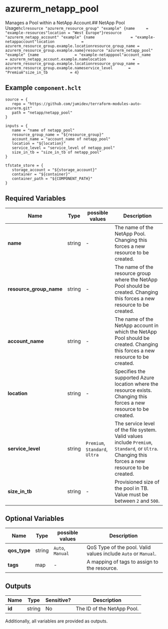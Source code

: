 # azurerm_netapp_pool

Manages a Pool within a NetApp Account.## NetApp Pool Usage```hclresource "azurerm_resource_group" "example" {name     = "example-resources"location = "West Europe"}resource "azurerm_netapp_account" "example" {name                = "example-netappaccount"location            = azurerm_resource_group.example.locationresource_group_name = azurerm_resource_group.example.name}resource "azurerm_netapp_pool" "example" {name                = "example-netapppool"account_name        = azurerm_netapp_account.example.namelocation            = azurerm_resource_group.example.locationresource_group_name = azurerm_resource_group.example.nameservice_level       = "Premium"size_in_tb          = 4}```

## Example `component.hclt`

```hcl
source = {
   repo = "https://github.com/jumidev/terraform-modules-auto-azurerm.git" 
   path = "netapp/netapp_pool" 
}

inputs = {
   name = "name of netapp_pool" 
   resource_group_name = "${resource_group}" 
   account_name = "account_name of netapp_pool" 
   location = "${location}" 
   service_level = "service_level of netapp_pool" 
   size_in_tb = "size_in_tb of netapp_pool" 
}

tfstate_store = {
   storage_account = "${storage_account}" 
   container = "${container}" 
   container_path = "${COMPONENT_PATH}" 
}

```

## Required Variables

| Name | Type |  possible values |  Description |
| ---- | --------- |  ----------- | ----------- |
| **name** | string |  -  |  The name of the NetApp Pool. Changing this forces a new resource to be created. | 
| **resource_group_name** | string |  -  |  The name of the resource group where the NetApp Pool should be created. Changing this forces a new resource to be created. | 
| **account_name** | string |  -  |  The name of the NetApp account in which the NetApp Pool should be created. Changing this forces a new resource to be created. | 
| **location** | string |  -  |  Specifies the supported Azure location where the resource exists. Changing this forces a new resource to be created. | 
| **service_level** | string |  `Premium`, `Standard`, `Ultra`  |  The service level of the file system. Valid values include `Premium`, `Standard`, or `Ultra`. Changing this forces a new resource to be created. | 
| **size_in_tb** | string |  -  |  Provisioned size of the pool in TB. Value must be between `2` and `500`. | 

## Optional Variables

| Name | Type |  possible values |  Description |
| ---- | --------- |  ----------- | ----------- |
| **qos_type** | string |  `Auto`, `Manual`  |  QoS Type of the pool. Valid values include `Auto` or `Manual`. | 
| **tags** | map |  -  |  A mapping of tags to assign to the resource. | 



## Outputs

| Name | Type | Sensitive? | Description |
| ---- | ---- | --------- | --------- |
| **id** | string | No  | The ID of the NetApp Pool. | 

Additionally, all variables are provided as outputs.
